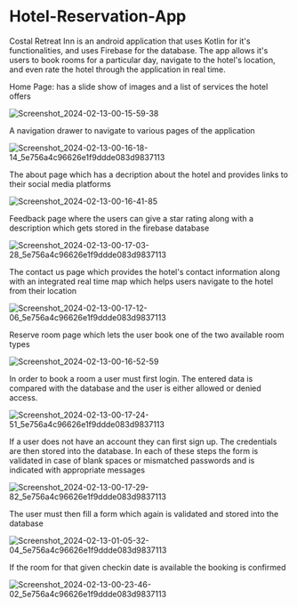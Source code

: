 # Hotel-Reservation-App
Costal Retreat Inn is an android application that uses Kotlin for it's functionalities, and uses Firebase for the database. The app allows it's users to book rooms for a particular day, navigate to the hotel's location, and even rate the hotel through the application in real time.

Home Page: has a slide show of images and a list of services the hotel offers

![Screenshot_2024-02-13-00-15-59-38](https://github.com/Raksha-Vishwanath/Hotel-Reservation-App/assets/111189940/a2891940-697e-480e-b15f-dc5cf2aab706)


A navigation drawer to navigate to various pages of the application

![Screenshot_2024-02-13-00-16-18-14_5e756a4c96626e1f9ddde083d9837113](https://github.com/Raksha-Vishwanath/Hotel-Reservation-App/assets/111189940/807b01f0-0105-4120-b546-d7f4d31b5888)


The about page which has a decription about the hotel and provides links to their social media platforms

![Screenshot_2024-02-13-00-16-41-85](https://github.com/Raksha-Vishwanath/Hotel-Reservation-App/assets/111189940/33b2dba1-d058-449e-a527-3c46c2b9ec6c)


Feedback page where the users can give a star rating along with a description which gets stored in the firebase database

![Screenshot_2024-02-13-00-17-03-28_5e756a4c96626e1f9ddde083d9837113](https://github.com/Raksha-Vishwanath/Hotel-Reservation-App/assets/111189940/ea843b31-d556-4f01-b385-244bf9c691a6)


The contact us page which provides the hotel's contact information along with an integrated real time map which helps users navigate to the hotel from their location

![Screenshot_2024-02-13-00-17-12-06_5e756a4c96626e1f9ddde083d9837113](https://github.com/Raksha-Vishwanath/Hotel-Reservation-App/assets/111189940/91567167-4119-408a-a002-44d2c3006466)


Reserve room page which lets the user book one of the two available room types

![Screenshot_2024-02-13-00-16-52-59](https://github.com/Raksha-Vishwanath/Hotel-Reservation-App/assets/111189940/7187e8b2-03e0-41ef-8105-44fc05ee77cb)


In order to book a room a user must first login. The entered data is compared with the database and the user is either allowed or denied access.

![Screenshot_2024-02-13-00-17-24-51_5e756a4c96626e1f9ddde083d9837113](https://github.com/Raksha-Vishwanath/Hotel-Reservation-App/assets/111189940/3424bc88-870c-45e4-b74a-756db60826ed)


If a user does not have an account they can first sign up. The credentials are then stored into the database. In each of these steps the form is validated in case of blank spaces or mismatched passwords and is indicated with appropriate messages

![Screenshot_2024-02-13-00-17-29-82_5e756a4c96626e1f9ddde083d9837113](https://github.com/Raksha-Vishwanath/Hotel-Reservation-App/assets/111189940/c1d140a3-d4fe-49f7-b535-4f1232c6b897)


The user must then fill a form which again is validated and stored into the database

![Screenshot_2024-02-13-01-05-32-04_5e756a4c96626e1f9ddde083d9837113](https://github.com/Raksha-Vishwanath/Hotel-Reservation-App/assets/111189940/96ec3287-17ee-4fd6-bf47-8339aacae893)


If the room for that given checkin date is available the booking is confirmed 

![Screenshot_2024-02-13-00-23-46-02_5e756a4c96626e1f9ddde083d9837113](https://github.com/Raksha-Vishwanath/Hotel-Reservation-App/assets/111189940/2967493f-2f6b-4b07-9860-e78ca0d949b3)

